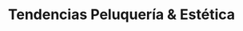 ---
title: "Tendencias Peluquería & Estética"
url: /santiago-de-compostela/tendencias-peluqueria-und-estetica/
shop: Friseur
---